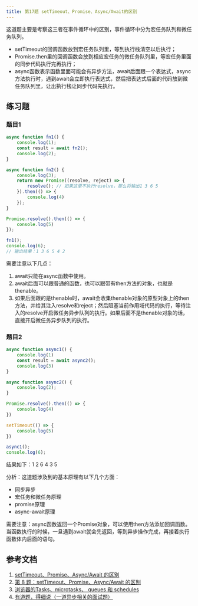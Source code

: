 ```yaml
---
title: 第17题 setTimeout、Promise、Async/Await的区别
---
```

这道题主要是考察这三者在事件循环中的区别，事件循环中分为宏任务队列和微任务队列。

* setTimeout的回调函数放到宏任务队列里，等到执行栈清空以后执行；
* Promise.then里的回调函数会放到相应宏任务的微任务队列里，等宏任务里面的同步代码执行完再执行；
* async函数表示函数里面可能会有异步方法，await后面跟一个表达式，async方法执行时，遇到await会立即执行表达式，然后把表达式后面的代码放到微任务队列里，让出执行栈让同步代码先执行。


## 练习题
### 题目1
```js
async function fn1() {
    console.log(1);
    const result = await fn2();
    console.log(2);
}

async function fn2() {
    console.log(3);
    return new Promise((resolve, reject) => {
        resolve(); // 如果这里不执行resolve，那么将输出1 3 6 5
    }).then(() => {
        console.log(4)
    });
}

Promise.resolve().then(() => {
    console.log(5)
});

fn1();
console.log(6);
// 输出结果：1 3 6 5 4 2
```
需要注意以下几点：
1. await只能在async函数中使用。
2. await后面可以跟普通的函数，也可以跟带有then方法的对象，也就是thenable。
3. 如果后面跟的是thenable时，await会收集thenable对象的原型对象上的then方法，并给其注入resolve和reject；然后阻塞当前作用域代码的执行，等待注入的resolve开启微任务异步队列的执行。如果后面不是thenable对象的话，直接开启微任务异步队列的执行。

### 题目2
```js
async function async1() {
    console.log(1)
    const result = await async2();
    console.log(3)
}

async function async2() {
    console.log(2);
}

Promise.resolve().then(() => {
    console.log(4)
})

setTimeout(() => {
    console.log(5)
})

async1();
console.log(6);
```
结果如下：1 2 6 4 3 5

分析：这道题涉及到的基本原理有以下几个方面：

* 同步异步
* 宏任务和微任务原理
* promise原理
* async-await原理

需要注意：async函数返回一个Promise对象，可以使用then方法添加回调函数。当函数执行的时候，一旦遇到await就会先返回，等到异步操作完成，再接着执行函数体内后面的语句。
## 参考文档
1. [setTimeout、Promise、Async/Await 的区别](http://www.kancloud.cn:8080/freya001/interview/1235574)
2. [第 8 题：setTimeout、Promise、Async/Await 的区别](https://github.com/Advanced-Frontend/Daily-Interview-Question/issues/33)
3. [浏览器的Tasks、microtasks、 queues 和 schedules](https://github.com/sisterAn/blog/issues/21)
4. [有道题，得细说（一道异步相关的面试题）](https://juejin.im/post/5dc12da8f265da4cfb512db0)